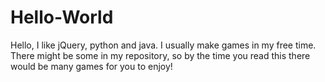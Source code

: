 # Hello-World
Hello, I like jQuery, python and java.
I usually make games in my free time. There might be some in my repository, so by the time you read this there would be many games for you to enjoy!
